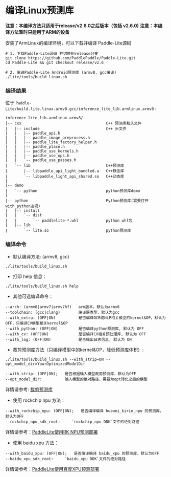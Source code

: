 
# 编译Linux预测库

**注意：本编译方法只适用于release/v2.6.0之后版本（包括 v2.6.0)**
**注意：本编译方法暂时只适用于ARM的设备**

安装了ArmLinux的编译环境，可以下载并编译 Paddle-Lite源码

```shell
# 1. 下载Paddle-Lite源码 并切换到release分支
git clone https://github.com/PaddlePaddle/Paddle-Lite.git
cd Paddle-Lite && git checkout release/v2.6

# 2. 编译Paddle-Lite Android预测库 (armv8, gcc编译)
./lite/tools/build_linux.sh
```


### 编译结果

位于 `Paddle-Lite/build.lite.linux.armv8.gcc/inference_lite_lib.armlinux.armv8` :

```shell
inference_lite_lib.armlinux.armv8/
|-- cxx                                     C++ 预测库和头文件
|   |-- include                             C++ 头文件
|   |   |-- paddle_api.h
|   |   |-- paddle_image_preprocess.h
|   |   |-- paddle_lite_factory_helper.h
|   |   |-- paddle_place.h
|   |   |-- paddle_use_kernels.h
|   |   |-- paddle_use_ops.h
|   |   `-- paddle_use_passes.h
|   `-- lib                                 C++预测库
|       |-- libpaddle_api_light_bundled.a   C++静态库
|       `-- libpaddle_light_api_shared.so   C++动态库
|
|-- demo                          
|   `-- python                              python预测库demo
|
|-- python                                  Python预测库(需要打开with_python选项)
|   |-- install
|   |   `-- dist
|   |       `-- paddlelite-*.whl            python whl包 
|   |-- lib
|       `-- lite.so                         python预测库   
```


### 编译命令

- 默认编译方法: (armv8, gcc)                                           
```shell
./lite/tools/build_linux.sh
```

- 打印 help 信息：

```shell
./lite/tools/build_linux.sh help
```

- 其他可选编译命令：

```shell
--arch: (armv8|armv7|armv7hf)   arm版本，默认为armv8
--toolchain: (gcc|clang)        编译器类型，默认为gcc
--with_extra: (OFF|ON)          是否编译OCR或NLP相关模型的kernel&OP，默认为OFF，只编译CV模型相关kernel&OP
--with_python: (OFF|ON)         是否编译python预测库, 默认为 OFF
--with_cv: (OFF|ON)             是否编译CV相关预处理库, 默认为 OFF
--with_log: (OFF|ON)            是否输出日志信息, 默认为 ON
```

- 裁剪预测库方法（只编译模型中的kernel&OP，降低预测库体积）:

```shell
./lite/tools/build_linux.sh --with_strip=ON --opt_model_dir=YourOptimizedModelDir
```
```shell
--with_strip: (OFF|ON);   是否根据输入模型裁剪预测库，默认为OFF
--opt_model_dir:          输入模型的绝对路径，需要为opt转化之后的模型
```
详情请参考:  [裁剪预测库](https://paddle-lite.readthedocs.io/zh/latest/user_guides/library_tailoring.html)


- 使用 rockchip npu 方法：

```shell
--with_rockchip_npu: (OFF|ON);   是否编译编译 huawei_kirin_npu 的预测库，默认为OFF
--rockchip_npu_sdk_root:     `rockchip_npu DDK`文件的绝对路径
```
详情请参考：[PaddleLite使用RK NPU预测部署](https://paddle-lite.readthedocs.io/zh/latest/demo_guides/rockchip_npu.html)

- 使用 baidu xpu 方法：

```shell
--with_baidu_xpu: (OFF|ON);   是否编译编译 baidu_xpu 的预测库，默认为OFF
--baidu_xpu_sdk_root:     `baidu_xpu DDK`文件的绝对路径
```
详情请参考：[PaddleLite使用百度XPU预测部署](https://paddle-lite.readthedocs.io/zh/latest/demo_guides/baidu_xpu.html)
